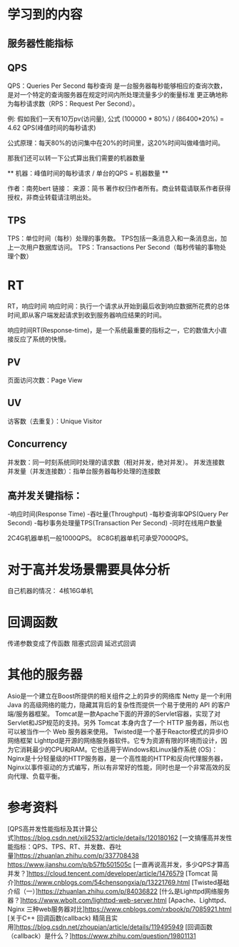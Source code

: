 # 学习到的内容

## 服务器性能指标

## QPS
QPS：Queries Per Second
每秒查询
是一台服务器每秒能够相应的查询次数，是对一个特定的查询服务器在规定时间内所处理流量多少的衡量标准
更正确地称为每秒请求数（RPS：Request Per Second）。

例:
假如我们一天有10万pv(访问量),
公式 (100000 * 80%) / (86400*20%) = 4.62 QPS(峰值时间的每秒请求)

公式原理：每天80%的访问集中在20%的时间里，这20%时间叫做峰值时间。

那我们还可以转一下公式算出我们需要的机器数量

** 机器：峰值时间的每秒请求 / 单台的QPS = 机器数量 **

作者：南苑bert
链接：
来源：简书
著作权归作者所有。商业转载请联系作者获得授权，非商业转载请注明出处。


## TPS
TPS：单位时间（每秒）处理的事务数。
TPS包括一条消息入和一条消息出，加上一次用户数据库访问。
TPS：Transactions Per Second（每秒传输的事物处理个数）

# RT
RT，响应时间
响应时间：执行一个请求从开始到最后收到响应数据所花费的总体时间,即从客户端发起请求到收到服务器响应结果的时间。

响应时间RT(Response-time)，是一个系统最重要的指标之一，它的数值大小直接反应了系统的快慢。


## PV
页面访问次数：Page View

## UV
访客数（去重复）：Unique Visitor

## Concurrency
并发数：同一时刻系统同时处理的请求数（相对并发，绝对并发）。
并发连接数
并发量（并发连接数）：指单台服务器每秒处理的连接数

## 高并发关键指标：
-响应时间(Response Time)
-吞吐量(Throughput)
-每秒查询率QPS(Query Per Second)
-每秒事务处理量TPS(Transaction Per Second)
-同时在线用户数量


2C4G机器单机一般1000QPS。
8C8G机器单机可承受7000QPS。

# 对于高并发场景需要具体分析
自己机器的情况：
4核16G单机


# 回调函数
传递参数变成了传函数
阻塞式回调
延迟式回调


# 其他的服务器
Asio是一个建立在Boost所提供的相关组件之上的异步的网络库
Netty 是一个利用 Java 的高级网络的能力，隐藏其背后的复杂性而提供一个易于使用的 API 的客户端/服务器框架。
Tomcat是一款Apache下面的开源的Servlet容器，实现了对Servlet和JSP规范的支持。另外 Tomcat 本身内含了一个 HTTP 服务器，所以也可以被当作一个 Web 服务器来使用。
Twisted是一个基于Reactor模式的异步IO网络框架
Lighttpd是开源的网络服务器软件。它专为资源有限的环境而设计，因为它消耗最少的CPU和RAM。它也适用于Windows和Linux操作系统 (OS)：
Nginx是十分轻量级的HTTP服务器，是一个高性能的HTTP和反向代理服务器，Nginx以事件驱动的方式编写，所以有非常好的性能，同时也是一个非常高效的反向代理、负载平衡。


# 参考资料
[QPS高并发性能指标及其计算公式]https://blog.csdn.net/xili2532/article/details/120180162
[一文搞懂高并发性能指标：QPS、TPS、RT、并发数、吞吐量]https://zhuanlan.zhihu.com/p/337708438
https://www.jianshu.com/p/b57fb501505c
[一直再说高并发，多少QPS才算高并发？]https://cloud.tencent.com/developer/article/1476579
[Tomcat 简介]https://www.cnblogs.com/54chensongxia/p/13221769.html
[Twisted基础介绍（一）]https://zhuanlan.zhihu.com/p/84036822
[什么是Lighttpd网络服务器？]https://www.wbolt.com/lighttpd-web-server.html
[Apache、Lighttpd、Nginx 三种web服务器对比]https://www.cnblogs.com/rxbook/p/7085921.html
[关于C++ 回调函数(callback) 精简且实用]https://blog.csdn.net/zhoupian/article/details/119495949
[回调函数（callback）是什么？]https://www.zhihu.com/question/19801131





